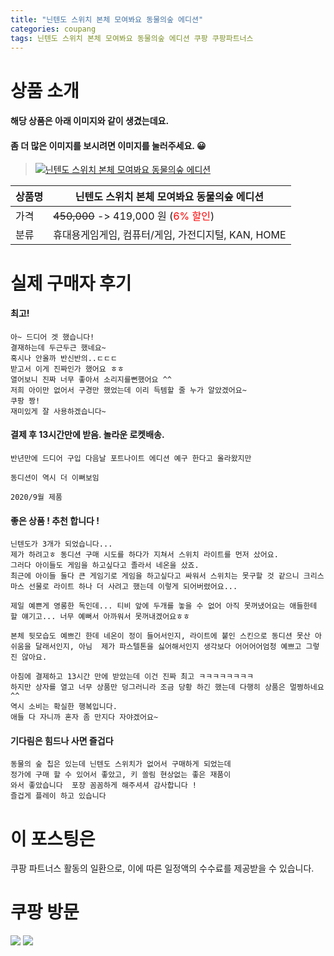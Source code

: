```yaml
---
title: "닌텐도 스위치 본체 모여봐요 동물의숲 에디션"
categories: coupang
tags: 닌텐도 스위치 본체 모여봐요 동물의숲 에디션 쿠팡 쿠팡파트너스
---
```

# 상품 소개
#### 해당 상품은 아래 이미지와 같이 생겼는데요. 
#### 좀 더 많은 이미지를 보시려면 이미지를 눌러주세요. 😀
> [![닌텐도 스위치 본체 모여봐요 동물의숲 에디션](https://static.coupangcdn.com/image/affiliate/banner/a12f268f00a93e9bd0b9db40226b72fe@2x.jpg)](https://coupa.ng/bO3Sjp)

상품명 | 닌텐도 스위치 본체 모여봐요 동물의숲 에디션
-------|-------
가격 | ~~450,000~~ -> 419,000 원 (<span style="color:red">6% 할인</span>)
분류 | 휴대용게임게임, 컴퓨터/게임, 가전디지털, KAN, HOME

# 실제 구매자 후기

####    최고!
    아~ 드디어 겟 했습니다!
    결재하는데 두근두근 했네요~
    혹시나 안올까 반신반의..ㄷㄷㄷ
    받고서 이게 진짜인가 했어요 ㅎㅎ
    열어보니 진짜 너무 좋아서 소리지를뻔했어요 ^^
    저희 아이만 없어서 구경만 했었는데 이리 득템할 줄 누가 알았겠어요~ 
    쿠팡 짱!
    재미있게 잘 사용하겠습니다~

####    결제 후 13시간만에 받음. 놀라운 로켓배송.
    반년만에 드디어 구입 다음날 포트나이트 에디션 예구 한다고 올라왔지만
    
    동디션이 역시 더 이뻐보임
    
    2020/9월 제품

####    좋은 상품 ! 추천 합니다 !
    닌텐도가 3개가 되었습니다...
    제가 하려고ㅎ 동디션 구매 시도를 하다가 지쳐서 스위치 라이트를 먼저 샀어요.
    그러다 아이들도 게임을 하고싶다고 졸라서 네온을 샀죠.
    최근에 아이들 둘다 큰 게임기로 게임을 하고싶다고 싸워서 스위치는 못구할 것 같으니 크리스마스 선물로 라이트 하나 더 사려고 했는데 이렇게 되어버렸어요...
    
    제일 예쁜게 영롱한 독인데... 티비 앞에 두개를 놓을 수 없어 아직 못꺼냈어요는 애들한테 할 얘기고... 너무 예뻐서 아까워서 못꺼내겠어요ㅎㅎ
    
    본체 뒷모습도 예쁘긴 한데 네온이 정이 들어서인지, 라이트에 붙인 스킨으로 동디션 못산 아쉬움을 달래서인지, 아님  제가 파스텔톤을 싫어해서인지 생각보다 어어어어엄청 예쁘고 그렇진 않아요.
    
    아침에 결제하고 13시간 만에 받았는데 이건 진짜 최고 ㅋㅋㅋㅋㅋㅋㅋㅋ
    하지만 상자를 열고 너무 상품만 덩그러니라 조금 당황 하긴 했는데 다행히 상품은 멀쩡하네요^^
    역시 소비는 확실한 행복입니다.
    애들 다 자니까 혼자 좀 만지다 자야겠어요~

####    기다림은 힘드나 사면 즐겁다
    동물의 숲 칩은 있는데 닌텐도 스위치가 없어서 구매하게 되었는데
    정가에 구매 할 수 있어서 좋았고, 키 쏠림 현상없는 좋은 재품이 
    와서 좋았습니다  포장 꼼꼼하게 해주셔셔 감사합니다 !
    즐겁게 플레이 하고 있습니다

# 이 포스팅은
쿠팡 파트너스 활동의 일환으로, 이에 따른 일정액의 수수료를 제공받을 수 있습니다.

# 쿠팡 방문
[![](https://ads-partners.coupang.com/banners/404218?subId=&traceId=V0-301-bae0f72e5e59e45f-I404218&w=728&h=90)](https://coupa.ng/bOXH5d)
[![](https://ads-partners.coupang.com/banners/404240?subId=&traceId=V0-301-371ae01f4226dec2-I404240&w=728&h=90)](https://coupa.ng/bOXIeg)

